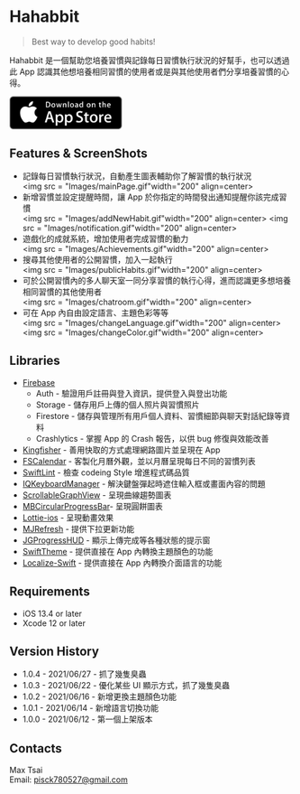 # Hahabbit

> Best way to develop good habits!  

Hahabbit 是一個幫助您培養習慣與記錄每日習慣執行狀況的好幫手，也可以透過此 App 認識其他想培養相同習慣的使用者或是與其他使用者們分享培養習慣的心得。


[<img src = "Images/app_store_icon.jpeg" width = "200" align=center>](https://apps.apple.com/tw/app/hahabbit/id1571439855)

## Features & ScreenShots
- 記錄每日習慣執行狀況，自動產生圖表輔助你了解習慣的執行狀況  
<img src = "Images/mainPage.gif"width="200" align=center>
- 新增習慣並設定提醒時間，讓 App 於你指定的時間發出通知提醒你該完成習慣  
<img src = "Images/addNewHabit.gif"width="200" align=center>
<img src = "Images/notification.gif"width="200" align=center>
- 遊戲化的成就系統，增加使用者完成習慣的動力  
<img src = "Images/Achievements.gif"width="200" align=center>
- 搜尋其他使用者的公開習慣，加入一起執行  
<img src = "Images/publicHabits.gif"width="200" align=center>
- 可於公開習慣內的多人聊天室一同分享習慣的執行心得，進而認識更多想培養相同習慣的其他使用者  
<img src = "Images/chatroom.gif"width="200" align=center>
- 可在 App 內自由設定語言、主題色彩等等  
<img src = "Images/changeLanguage.gif"width="200" align=center>
<img src = "Images/changeColor.gif"width="200" align=center>

## Libraries  
- [Firebase](https://github.com/firebase/firebase-ios-sdk)
   - Auth - 驗證用戶註冊與登入資訊，提供登入與登出功能
   - Storage - 儲存用戶上傳的個人照片與習慣照片
   - Firestore - 儲存與管理所有用戶個人資料、習慣細節與聊天對話紀錄等資料
   - Crashlytics - 掌握 App 的 Crash 報告，以供 bug 修復與效能改善
- [Kingfisher](https://github.com/onevcat/Kingfisher) - 善用快取的方式處理網路圖片並呈現在 App
- [FSCalendar](https://github.com/WenchaoD/FSCalendar) - 客製化月曆外觀，並以月曆呈現每日不同的習慣列表
- [SwiftLint](https://github.com/realm/SwiftLint) - 檢查 codeing Style 增進程式碼品質
- [IQKeyboardManager](https://github.com/hackiftekhar/IQKeyboardManager) - 解決鍵盤彈起時遮住輸入框或畫面內容的問題
- [ScrollableGraphView](https://github.com/philackm/ScrollableGraphView) - 呈現曲線趨勢圖表
- [MBCircularProgressBar](https://github.com/MatiBot/MBCircularProgressBar)- 呈現圓餅圖表
- [Lottie-ios](https://github.com/airbnb/lottie-ios) - 呈現動畫效果
- [MJRefresh](https://github.com/CoderMJLee/MJRefresh) - 提供下拉更新功能
- [JGProgressHUD](https://github.com/JonasGessner/JGProgressHUD) - 顯示上傳完成等各種狀態的提示窗
- [SwiftTheme](https://github.com/wxxsw/SwiftTheme) - 提供直接在 App 內轉換主題顏色的功能
- [Localize-Swift](https://github.com/marmelroy/Localize-Swift) - 提供直接在 App 內轉換介面語言的功能  

## Requirements

- iOS 13.4 or later
- Xcode 12 or later

## Version History
- 1.0.4 - 2021/06/27 - 抓了幾隻臭蟲
- 1.0.3 - 2021/06/22 - 優化某些 UI 顯示方式，抓了幾隻臭蟲
- 1.0.2 - 2021/06/16 - 新增更換主題顏色功能
- 1.0.1 - 2021/06/14 - 新增語言切換功能  
- 1.0.0 - 2021/06/12 - 第一個上架版本
 
## Contacts

Max Tsai  
Email: pisck780527@gmail.com